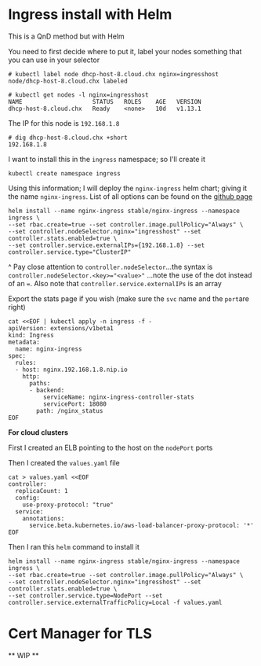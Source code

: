 # Ingress install with Helm

This is a QnD method but with Helm

You need to first decide where to put it, label your nodes something that you can use in your selector

```
# kubectl label node dhcp-host-8.cloud.chx nginx=ingresshost
node/dhcp-host-8.cloud.chx labeled

# kubectl get nodes -l nginx=ingresshost
NAME                    STATUS   ROLES    AGE   VERSION
dhcp-host-8.cloud.chx   Ready    <none>   10d   v1.13.1
```

The IP for this node is `192.168.1.8`

```
# dig dhcp-host-8.cloud.chx +short
192.168.1.8
```

I want to install this in the `ingress` namespace; so I'll create it

```
kubectl create namespace ingress
```

Using this information; I will deploy the `nginx-ingress` helm chart; giving it the name `nginx-ingress`. List of all options can be found on the [github page](https://github.com/helm/charts/tree/master/stable/nginx-ingress#configuration)

```
helm install --name nginx-ingress stable/nginx-ingress --namespace ingress \
--set rbac.create=true --set controller.image.pullPolicy="Always" \
--set controller.nodeSelector.nginx="ingresshost" --set controller.stats.enabled=true \
--set controller.service.externalIPs={192.168.1.8} --set controller.service.type="ClusterIP"
```

^ Pay close attention to `controller.nodeSelector`...the syntax is `controller.nodeSelector.<key>="<value>"` ...note the use of the dot instead of an `=`. Also note that `controller.service.externalIPs` is an array



Export the stats page if you wish (make sure the `svc` name and the `port`are right)

```
cat <<EOF | kubectl apply -n ingress -f -
apiVersion: extensions/v1beta1
kind: Ingress
metadata:
  name: nginx-ingress
spec:
  rules:
  - host: nginx.192.168.1.8.nip.io
    http:
      paths:
      - backend:
          serviceName: nginx-ingress-controller-stats
          servicePort: 18080
        path: /nginx_status
EOF
```

__For cloud clusters__

First I created an ELB pointing to the host on the `nodePort` ports

Then I created the `values.yaml` file

```
cat > values.yaml <<EOF
controller:
  replicaCount: 1
  config:
    use-proxy-protocol: "true"
  service:
    annotations:
      service.beta.kubernetes.io/aws-load-balancer-proxy-protocol: '*'
EOF
```

Then I ran this `helm` command to install it

```
helm install --name nginx-ingress stable/nginx-ingress --namespace ingress \
--set rbac.create=true --set controller.image.pullPolicy="Always" \
--set controller.nodeSelector.nginx="ingresshost" --set controller.stats.enabled=true \
--set controller.service.type=NodePort --set controller.service.externalTrafficPolicy=Local -f values.yaml
```

# Cert Manager for TLS

** WIP **
